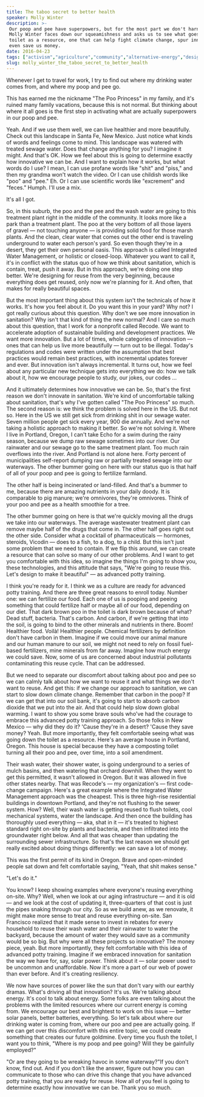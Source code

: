 ```yaml
---
title: The taboo secret to better health
speaker: Molly Winter
description: >-
 Our poop and pee have superpowers, but for the most part we don't harness them.
 Molly Winter faces down our squeamishness and asks us to see what goes down the
 toilet as a resource, one that can help fight climate change, spur innovation and
 even save us money.
date: 2016-04-23
tags: ["activism","agriculture","community","alternative-energy","design","climate-change","energy","engineering","environment","food","green","farming","health","humanity","infrastructure","natural-resources","sanitation","nature","tedx","water"]
slug: molly_winter_the_taboo_secret_to_better_health
---
```


Whenever I get to travel for work, I try to find out where my drinking water comes from,
and where my poop and pee go.

This has earned me the nickname "The Poo Princess" in my family, and it's ruined many
family vacations, because this is not normal. But thinking about where it all goes is the
first step in activating what are actually superpowers in our poop and
pee.

Yeah. And if we use them well, we can live healthier and more beautifully. Check out this
landscape in Santa Fe, New Mexico. Just notice what kinds of words and feelings come to
mind. This landscape was watered with treated sewage water. Does that change anything for
you? I imagine it might. And that's OK. How we feel about this is going to determine
exactly how innovative we can be. And I want to explain how it works, but what words do I
use? I mean, I can use profane words like "shit" and "piss," and then my grandma won't
watch the video. Or I can use childish words like "poo" and "pee." Eh. Or I can use
scientific words like "excrement" and "feces." Humph. I'll use a mix.

It's all I got. 

So, in this suburb, the poo and the pee and the wash water are going to this treatment
plant right in the middle of the community. It looks more like a park than a treatment
plant. The poo at the very bottom of all those layers of gravel — not touching anyone — is
providing solid food for those marsh plants. And the clean, clear water that comes out the
other end is traveling underground to water each person's yard. So even though they're in
a desert, they get their own personal oasis. This approach is called Integrated Water
Management, or holistic or closed-loop. Whatever you want to call it, it's in conflict
with the status quo of how we think about sanitation, which is contain, treat, push it
away. But in this approach, we're doing one step better. We're designing for reuse from
the very beginning, because everything does get reused, only now we're planning for it.
And often, that makes for really beautiful spaces.

But the most important thing about this system isn't the technicals of how it works. It's
how you feel about it. Do you want this in your yard? Why not? I got really curious about
this question. Why don't we see more innovation in sanitation? Why isn't that kind of
thing the new normal? And I care so much about this question, that I work for a nonprofit
called Recode. We want to accelerate adoption of sustainable building and development
practices. We want more innovation. But a lot of times, whole categories of innovation —
ones that can help us live more beautifully — turn out to be illegal. Today's regulations
and codes were written under the assumption that best practices would remain best
practices, with incremental updates forever and ever. But innovation isn't always
incremental. It turns out, how we feel about any particular new technique gets into
everything we do: how we talk about it, how we encourage people to study, our jokes, our
codes ...

And it ultimately determines how innovative we can be. So, that's the first reason we don't
innovate in sanitation. We're kind of uncomfortable talking about sanitation, that's why
I've gotten called "The Poo Princess" so much. The second reason is: we think the problem
is solved here in the US. But not so. Here in the US we still get sick from drinking shit
in our sewage water. Seven million people get sick every year, 900 die annually. And we're
not taking a holistic approach to making it better. So we're not solving it. Where I live
in Portland, Oregon, I can't take Echo for a swim during the rainy season, because we dump
raw sewage sometimes into our river. Our rainwater and our sewage go to the same treatment
plant. Too much rain overflows into the river. And Portland is not alone here. Forty
percent of municipalities self-report dumping raw or partially treated sewage into our
waterways. The other bummer going on here with our status quo is that half of all of your
poop and pee is going to fertilize farmland.

The other half is being incinerated or land-filled. And that's a bummer to me, because
there are amazing nutrients in your daily doody. It is comparable to pig manure; we're
omnivores, they're omnivores. Think of your poo and pee as a health smoothie for a
tree.

The other bummer going on here is that we're quickly moving all the drugs we take into our
waterways. The average wastewater treatment plant can remove maybe half of the drugs that
come in. The other half goes right out the other side. Consider what a cocktail of
pharmaceuticals — hormones, steroids, Vicodin — does to a fish, to a dog, to a child. But
this isn't just some problem that we need to contain. If we flip this around, we can
create a resource that can solve so many of our other problems. And I want to get you
comfortable with this idea, so imagine the things I'm going to show you, these
technologies, and this attitude that says, "We're going to reuse this. Let's design to
make it beautiful" — as advanced potty training.

I think you're ready for it. I think we as a culture are ready for advanced potty
training. And there are three great reasons to enroll today. Number one: we can fertilize
our food. Each one of us is pooping and peeing something that could fertilize half or
maybe all of our food, depending on our diet. That dark brown poo in the toilet is dark
brown because of what? Dead stuff, bacteria. That's carbon. And carbon, if we're getting
that into the soil, is going to bind to the other minerals and nutrients in there. Boom!
Healthier food. Voilà! Healthier people. Chemical fertilizers by definition don't have
carbon in them. Imagine if we could move our animal manure and our human manure to our
soil, we might not need to rely on fossil fuel-based fertilizers, mine minerals from far
away. Imagine how much energy we could save. Now, some of us are concerned about industrial
pollutants contaminating this reuse cycle. That can be addressed.

But we need to separate our discomfort about talking about poo and pee so we can calmly
talk about how we want to reuse it and what things we don't want to reuse. And get this:
if we change our approach to sanitation, we can start to slow down climate change.
Remember that carbon in the poop? If we can get that into our soil bank, it's going to
start to absorb carbon dioxide that we put into the air. And that could help slow down
global warming. I want to show you some brave souls who've had the courage to embrace this
advanced potty training approach. So those folks in New Mexico — why did they do it?
'Cause they're in a desert? 'Cause they save money? Yeah. But more importantly, they felt
comfortable seeing what was going down the toilet as a resource. Here's an average house in
Portland, Oregon. This house is special because they have a composting toilet turning all
their poo and pee, over time, into a soil amendment.

Their wash water, their shower water, is going underground to a series of mulch basins,
and then watering that orchard downhill. When they went to get this permitted, it wasn't
allowed in Oregon. But it was allowed in five other states nearby. That was Recode's — my
organization's — first code-change campaign. Here's a great example where the Integrated
Water Management approach was the cheapest. This is three high-rise residential buildings
in downtown Portland, and they're not flushing to the sewer system. How? Well, their wash
water is getting reused to flush toilets, cool mechanical systems, water the landscape.
And then once the building has thoroughly used everything — aka, shat in it — it's treated
to highest standard right on-site by plants and bacteria, and then infiltrated into the
groundwater right below. And all that was cheaper than updating the surrounding sewer
infrastructure. So that's the last reason we should get really excited about doing things
differently: we can save a lot of money.

This was the first permit of its kind in Oregon. Brave and open-minded people sat down and
felt comfortable saying, "Yeah, that shit makes sense."

"Let's do it."

You know? I keep showing examples where everyone's reusing everything on-site. Why? Well,
when we look at our aging infrastructure — and it is old — and we look at the cost of
updating it, three-quarters of that cost is just the pipes snaking through our city. So as
we build anew, as we renovate, it might make more sense to treat and reuse everything
on-site. San Francisco realized that it made sense to invest in rebates for every household
to reuse their wash water and their rainwater to water the backyard, because the amount of
water they would save as a community would be so big. But why were all these projects so
innovative? The money piece, yeah. But more importantly, they felt comfortable with this
idea of advanced potty training. Imagine if we embraced innovation for sanitation the way
we have for, say, solar power. Think about it — solar power used to be uncommon and
unaffordable. Now it's more a part of our web of power than ever before. And it's creating
resiliency.

We now have sources of power like the sun that don't vary with our earthly dramas. What's
driving all that innovation? It's us. We're talking about energy. It's cool to talk about
energy. Some folks are even talking about the problems with the limited resources where
our current energy is coming from. We encourage our best and brightest to work on this
issue — better solar panels, better batteries, everything. So let's talk about where our
drinking water is coming from, where our poo and pee are actually going. If we can get
over this discomfort with this entire topic, we could create something that creates our
future goldmine. Every time you flush the toilet, I want you to think, "Where is my poop
and pee going? Will they be gainfully employed?"

"Or are they going to be wreaking havoc in some waterway?"If you don't know, find out. And
if you don't like the answer, figure out how you can communicate to those who can drive
this change that you have advanced potty training, that you are ready for reuse. How all
of you feel is going to determine exactly how innovative we can be. Thank you so
much.

<!--
ad_duration=3.33
comment_count=68
event="TEDxBend"
external_start_time=0
has_talk_citation=1
intro_duration=11.82
is_subtitle_required="False"
is_talk_featured="True"
language="en"
language_swap="False"
native_language="en"
number_of_related_talks=6
number_of_speakers=1
number_of_subtitled_videos=21
number_of_tags=20
number_of_talk_download_languages=21
number_of_talk_more_resources=0
number_of_talk_recommendations=1
number_of_talks_take_actions=1
post_ad_duration=0.83
published_timestamp="2016-08-10 14:52:10"
recording_date="2016-04-23"
speaker_description="Designer"
speaker_is_published=1
speaker_name="Molly Winter"
talk_more_resources=[]
talk_name="The taboo secret to better health"
talk_recommendations_blurb="Check out reading recommendations, curated by Molly Winter."
talks_tags=["activism","agriculture","community","alternative-energy","design","climate-change","energy","engineering","environment","food","green","farming","health","humanity","infrastructure","natural-resources","sanitation","nature","tedx","water"]
url_audio="https://download.ted.com/talks/MollyWinter_2016X.mp3?apikey=acme-roadrunner"
url_photo_speaker="https://pe.tedcdn.com/images/ted/04efceab18e71e8360f37facf1affe7052c35134_254x191.jpg"
url_photo_talk="https://s3.amazonaws.com/talkstar-photos/uploads/beb67aee-d250-48a0-ab4a-de1030f03051/MollyWinter_2016X-embed.jpg"
url_webpage="https://www.ted.com/talks/molly_winter_the_taboo_secret_to_better_health"
video_type_name="TEDx Talk"
-->
